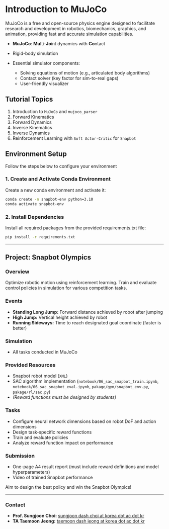 # Introduction to MuJoCo

MuJoCo is a free and open-source physics engine designed to facilitate research and development in robotics, biomechanics, graphics, and animation, providing fast and accurate simulation capabilities.

* **MuJoCo**: **Mu**lti-**Jo**int dynamics with **Co**ntact
* Rigid-body simulation
* Essential simulator components:

  * Solving equations of motion (e.g., articulated body algorithms)
  * Contact solver (key factor for sim-to-real gaps)
  * User-friendly visualizer

## Tutorial Topics

1. Introduction to `MuJoCo` and `mujoco_parser`
2. Forward Kinematics
3. Forward Dynamics
4. Inverse Kinematics
5. Inverse Dynamics
6. Reinforcement Learning with `Soft Actor-Critic` for `Snapbot`

## Environment Setup

Follow the steps below to configure your environment

### 1. Create and Activate Conda Environment

Create a new conda environment and activate it:

```bash
conda create -n snapbot-env python=3.10
conda activate snapbot-env
```

### 2. Install Dependencies
Install all required packages from the provided requirements.txt file:

```bash
pip install -r requirements.txt
```

---

## Project: Snapbot Olympics

### Overview

Optimize robotic motion using reinforcement learning. Train and evaluate control policies in simulation for various competition tasks.

### Events

* **Standing Long Jump:** Forward distance achieved by robot after jumping
* **High Jump:** Vertical height achieved by robot
* **Running Sideways:** Time to reach designated goal coordinate (faster is better)

### Simulation

* All tasks conducted in MuJoCo

### Provided Resources

* Snapbot robot model (`XML`)
* SAC algorithm implementation (`notebook/06_sac_snapbot_train.ipynb`, `notebook/06_sac_snapbot_eval.ipynb`, `pakage/gym/snapbot_env.py`, `pakage/rl/sac.py`)
* *(Reward functions must be designed by students)*

### Tasks

* Configure neural network dimensions based on robot DoF and action dimensions
* Design task-specific reward functions
* Train and evaluate policies
* Analyze reward function impact on performance

### Submission

* One-page A4 result report (must include reward definitions and model hyperparameters)
* Video of trained Snapbot performance

Aim to design the best policy and win the Snapbot Olympics!

---

### Contact

* **Prof. Sungjoon Choi:** [sungjoon dash choi at korea dot ac dot kr](mailto:sungjoon-choi@korea.ac.kr)
* **TA Taemoon Jeong:** [taemoon dash jeong at korea dot ac dot kr](mailto:taemoon-jeong@korea.ac.kr)
